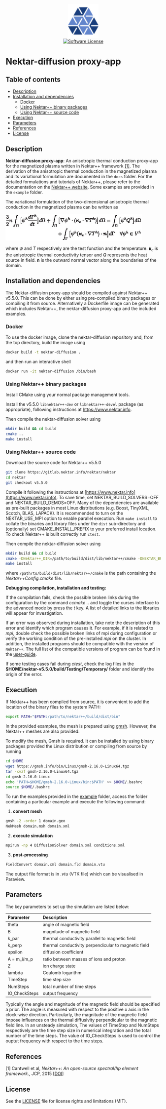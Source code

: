 <div align="center">
  <a href="https://www.nektar.info/" target="_blank" >
    <img alt="Nektar++ diffusion" src="readme/icon-blue.png" width="100" />
  </a>
</div>
<div align="center">
  <a href="LICENSE.txt" target="_blank">
    <img alt="Software License" src="https://img.shields.io/badge/license-MIT-brightgreen.svg?style=flat-square">
  </a>
</div>

<h1>Nektar-diffusion proxy-app</h1>

## Table of contents

  * [Description](#description)
  * [Installation and dependencies](#installation-and-dependencies)
    * [Docker](#docker)
    * [Using Nektar++ binary packages](#using-nektar-binary-packages)
    * [Using Nektar++ source code](#using-nektar-source-code)
  * [Execution](#execution)
  * [Parameters](#parameters)
  * [References](#references)
  * [License](#license)

## Description
**Nektar-diffusion proxy-app**: An anisotropic thermal conduction proxy-app for the magnetized plasma written in Nektar++ framework [[1]](#cantwell-et-al-2015). The derivation of the anisotropic thermal conduction in the magnetized plasma and its variational formulation are documented in the `docs` folder. For the detailed formulations and tutorials of Nektar++, please refer to the documentation on the [Nektar++ website](https://www.nektar.info/). Some examples are provided in the `example` folder. 

The variational formulation of the two-dimensional anisotropic thermal conduction in the magnetized plasma can be written as

![Variational formulation](/readme/equation.jpg)

where $`\psi`$ and $`T`$ respectively are the test function and the temperature. $`\mathbf{\kappa}_c`$ is the anisotropic thermal conductivity tensor and $`Q`$ represents the heat source in field. $`\mathbf{n}`$ is the outward normal vector along the boundaries of the domain.


## Installation and dependencies
The Nektar-diffusion proxy-app should be compiled against Nektar++ v5.5.0. This can be done by either using pre-compiled binary packages or compiling it from source. Alternatively a Dockerfile image can be generated which includes Nektar++, the nektar-diffusion proxy-app and the included examples.

### Docker
To use the docker image, clone the nektar-diffusion repository and, from the top directory, build the image using
```bash
docker build -t nektar-diffusion .
```
and then run an interactive shell
```bash
docker run -it nektar-diffusion /bin/bash
```

### Using Nektar++ binary packages
Install CMake using your normal package management tools.

Install the v5.5.0 `libnektar++-dev` or `libnektar++-devel` package (as appropriate), following instructions at https://www.nektar.info.

Then compile the nektar-diffusion solver using
```bash
mkdir build && cd build
cmake ..
make install
```

### Using Nektar++ source code
Download the source code for Nektar++ v5.5.0
```bash
git clone https://gitlab.nektar.info/nektar/nektar
cd nektar
git checkout v5.5.0
```
Compile it following the instructions at [https://www.nektar.info](https://www.nektar.info). To save time, set NEKTAR_BUILD_SOLVERS=OFF and NEKTAR_BUILD_DEMOS=OFF. Many of the dependencies are available as pre-built packages in most Linux distributions (e.g. Boost, TinyXML, Scotch, BLAS, LAPACK). It is recommended to turn on the NEKTAR_USE_MPI option to enable parallel execution. Run `make install` to collate the binaries and library files under the `dist` sub-directory and (optionally) set CMAKE_INSTALL_PREFIX to your preferred install location. To check Nektar++ is built correctly run `ctest`.

Then compile the nektar-diffusion solver using
```bash
mkdir build && cd build
cmake -DNektar++_DIR=/path/to/build/dist/lib/nektar++/cmake -DNEKTAR_BUILD_DOCS=ON ..
make install
```
where `/path/to/build/dist/lib/nektar++/cmake` is the path containing the *Nektar++Config.cmake* file.

**Debugging compilation, installation and testing:**

If the compilation fails, check the possible broken links during the configuration by the command *ccmake ..* and toggle the curses interface to the advanced mode by press the *t* key. A list of detailed links to the libraries will appear for investigation.

If an error was observed during installation, take note the description of this error and identify which program causes it. For example, if it is related to *mpi*, double check the possible broken links of mpi during configuration or verify the working condition of the pre-installed *mpi* on the cluster. In addition, the installed programs should be compatible with the version of `Nektar++`. The full list of the compatible versions of program can be found in the [user-guide](https://www.nektar.info/getting-started/documentation/).

If some testing cases fail during *ctest*, check the log files in the **$HOME/nektar-v5.5.0/build/Testing/Temporary/** folder and identify the origin of the error.

## Execution
If Nektar++ has been compiled from source, it is convenient to add the location of the binary files to the system PATH:
```bash
export PATH="$PATH:/path/to/nektar++/build/dist/bin"
```

In the provided examples, the mesh is prepared using [gmsh](https://gmsh.info/). However, the Nektar++ meshes are also provided.

To modify the mesh, Gmsh is required. It can be installed by using binary packages provided the Linux distribution or compiling from source by running

```bash
cd $HOME
wget https://gmsh.info/bin/Linux/gmsh-2.16.0-Linux64.tgz
tar -xvzf gmsh-2.16.0-Linux64.tgz
cd gmsh-2.16.0-Linux
echo 'PATH=$HOME/gmsh-2.16.0-Linux/bin:$PATH' >> $HOME/.bashrc
source $HOME/.bashrc
```

To run the examples provided in the [example](example) folder, access the folder containing a particular example and execute the following command:

1. **convert mesh**

```bash
gmsh -2 -order 1 domain.geo
NekMesh domain.msh domain.xml
```

2. **execute simulation**

```bash
mpirun -np 4 DiffusionSolver domain.xml conditions.xml
```

3. **post-processing**

```bash
FieldConvert domain.xml domain.fld domain.vtu
```
The output file format is in *.vtu* (VTK file) which can be visualised in Paraview.

## Parameters
The key parameters to set up the simulation are listed below:

<div align="center">

| Parameter | Description |
| :---      | :---        |
| theta | angle of magnetic field  |
| B | magnitude of magnetic field |
| k_par | thermal conductivity parallel to magnetic field |
| k_perp | thermal conductivity perpendicular to magnetic field |
| epsilon | diffusion coefficient |
| A = m_i/m_p | ratio between masses of ions and proton |
| Z | ion charge state |
| lambda | Coulomb logarithm |
| TimeStep | time step size |
| NumSteps | total number of time steps |
| IO_CheckSteps | output frequency |

</div>

Typically the angle and magnitude of the magnetic field should be specified a prior. The angle is measured with respect to the positive $`x`$ axis in the clock-wise direction. Particularly, the magnitude of the magnetic field impose influences on the thermal diffusivity perpendicular to the magnetic field line. In an unsteady simulation, The values of TimeStep and NumSteps respectively are the time step size in numerical integration and the total number of the time steps. The value of IO_CheckSteps is used to control the ouptut frequency with respect to the time steps.



## References

<a name="cantwell-et-al-2015"></a>\[1\] Cantwell et al, *Nektar++: An open-source spectral/hp element framework.*, JCP, 2015 [[DOI](https://doi.org/10.1016/j.cpc.2015.02.008)]

## License

See the [LICENSE](LICENSE.txt) file for license rights and limitations (MIT).

